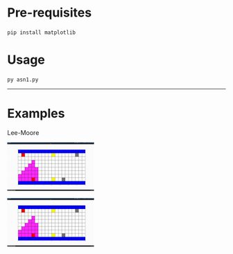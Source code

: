 # Pre-requisites

`pip install matplotlib`

# Usage

`py asn1.py`

---

# Examples

Lee-Moore

![](img/leemoore.gif)

![](img/astar.gif)